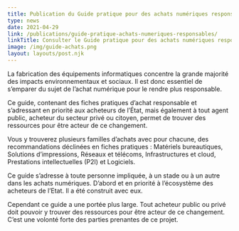 ```yaml
---
title: Publication du Guide pratique pour des achats numériques responsables en version bêta
type: news
date: 2021-04-29
link: /publications/guide-pratique-achats-numeriques-responsables/
linkTitle: Consulter le Guide pratique pour des achats numériques responsables
image: /img/guide-achats.png
layout: layouts/post.njk
---
```


La fabrication des équipements informatiques concentre la grande majorité des impacts environnementaux et sociaux. Il est donc essentiel de s’emparer du sujet de l’achat numérique pour le rendre plus responsable.

Ce guide, contenant des fiches pratiques d’achat responsable et s’adressant en priorité aux acheteurs de l’État, mais également à tout agent public, acheteur du secteur privé ou citoyen, permet de trouver des ressources pour être acteur de ce changement.

Vous y trouverez plusieurs familles d’achats avec pour chacune, des recommandations déclinées en fiches pratiques : Matériels bureautiques, Solutions d’impressions, Réseaux et télécoms, Infrastructures et cloud, Prestations intellectuelles (P2I) et Logiciels.

Ce guide s’adresse à toute personne impliquée, à un stade ou à un autre dans les achats numériques. D’abord et en priorité à l’écosystème des acheteurs de l’Etat. Il a été construit avec eux.

Cependant ce guide a une portée plus large. Tout acheteur public ou privé doit pouvoir y trouver des ressources pour être acteur de ce changement. C’est une volonté forte des parties prenantes de ce projet. 
